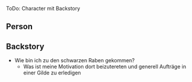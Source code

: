 ToDo:
Character mit Backstory

## Person

## Backstory
- Wie bin ich zu den schwarzen Raben gekommen?
	- Was ist meine Motivation dort beizutereten und generell Aufträge in einer Gilde zu erledigen 